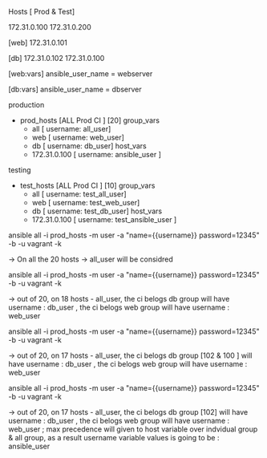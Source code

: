 Hosts [ Prod & Test]

172.31.0.100 
172.31.0.200 

[web]
172.31.0.101

[db]
172.31.0.102
172.31.0.100

[web:vars]
ansible_user_name = webserver

[db:vars]
ansible_user_name = dbserver 




production 
 - prod_hosts [ALL Prod CI ] [20]
 group_vars
   - all [ username: all_user]
   - web [ username: web_user]
   - db  [ username: db_user]
 host_vars
   -  172.31.0.100 [ username: ansible_user ]



testing 
 - test_hosts [ALL Prod CI ] [10]
 group_vars
   - all [ username: test_all_user]
   - web [ username: test_web_user]
   - db  [ username: test_db_user]
 host_vars
   -  172.31.0.100 [ username: test_ansible_user ]

 
 
ansible all -i prod_hosts -m user -a "name={{username}} password=12345" -b -u vagrant -k 

-> On all the 20 hosts -> all_user will be considred 

ansible all -i prod_hosts -m user -a "name={{username}} password=12345" -b -u vagrant -k 

-> out of 20, on 18 hosts - all_user, the ci belogs db group will have username : db_user , the ci belogs web group will have username : web_user 


ansible all -i prod_hosts -m user -a "name={{username}} password=12345" -b -u vagrant -k 

-> out of 20, on 17 hosts - all_user, the ci belogs db group [102 & 100 ] will have username : db_user , the ci belogs web group will have username : web_user 



ansible all -i prod_hosts -m user -a "name={{username}} password=12345" -b -u vagrant -k 

-> out of 20, on 17 hosts - all_user, the ci belogs db group [102] will have username : db_user , the ci belogs web group will have username : web_user ; max precedence will given to host variable over indvidual group & all group, as a result username variable values is going to be : ansible_user